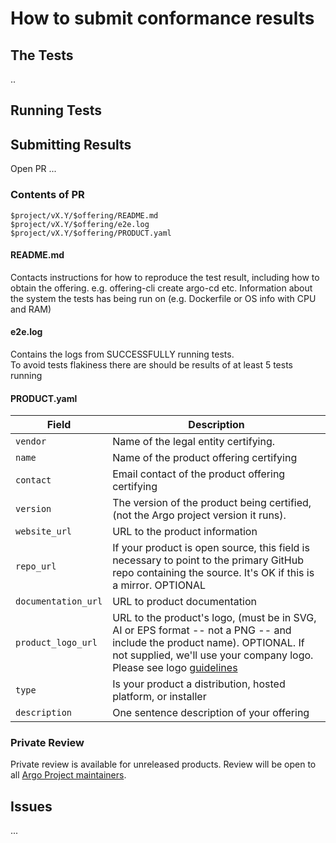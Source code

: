 # How to submit conformance results

## The Tests
..

## Running Tests

## Submitting Results
Open PR ...

### Contents of PR
```
$project/vX.Y/$offering/README.md
$project/vX.Y/$offering/e2e.log
$project/vX.Y/$offering/PRODUCT.yaml
```

#### README.md
Contacts instructions for how to reproduce the test result, including how to obtain the offering. e.g. offering-cli create argo-cd etc.
Information about the system the tests has being run on (e.g. Dockerfile or OS info with CPU and RAM)

#### e2e.log
Contains the logs from SUCCESSFULLY running tests.  
To avoid tests flakiness there are should be results of at least 5 tests running

#### PRODUCT.yaml
| Field | Description | 
|--|--|
| `vendor` | Name of the legal entity certifying. |
| `name` | Name of the product offering certifying |
| `contact` | Email contact of the product offering certifying |
|`version`|The version of the product being certified, (not the Argo project version it runs).|
|`website_url`|URL to the product information|
| `repo_url` | If your product is open source, this field is necessary to point to the primary GitHub repo containing the source. It's OK if this is a mirror. OPTIONAL |
| `documentation_url` | URL to product documentation |
| `product_logo_url` | URL to the product's logo, (must be in SVG, AI or EPS format -- not a PNG -- and include the product name). OPTIONAL. If not supplied, we'll use your company logo. Please see logo [guidelines](https://github.com/cncf/landscape#logos) |
| `type` | Is your product a distribution, hosted platform, or installer |
| `description` | One sentence description of your offering |

### Private Review
Private review is available for unreleased products. Review will be open to all [Argo Project maintainers](https://github.com/argoproj/argoproj/blob/master/MAINTAINERS.md).

## Issues
...
